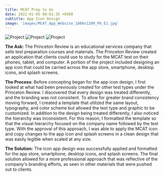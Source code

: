```yaml
---
title: MCAT Prep to Go
date: 2022-01-05 08:01:35 +0300
subtitle: App Icon Design
image: 'images/MCAT_App_Website_1800x1200_P6_E1.jpg'
---
```


<div class="gallery-box">
  <div class="gallery">
    <img src="/myportfolio/images/MCAT_App_Icon_Website_680x680_P6_E2.jpg" loading="lazy" alt="Project">
    <img src="/myportfolio/images/MCAT_App_Homescreen_Website_680x680_P6_E3.jpg" loading="lazy" alt="Project">
    <img src="/myportfolio/images/MCAT_IPhone-Mockup_Website_680x680_P6_E4.jpg" loading="lazy" alt="Project">
  </div>
</div>

<b>The Ask:</B> The Princeton Review is an educational services company that sells test preparation courses and materials. The Princeton Review created an application that clients could use to study for the MCAT test on their phones, tablet, and computer. A portion of the project included designing an app icon that could be carried across the app store, smartphone, desktop icons, and splash screens.

<b>The Process:</B> Before concepting began for the app icon design, I first looked at what had been previously created for other test types under the Princeton Review. I discovered that every design was treated differently, and the branding was not consistent. To allow for greater brand consistency moving forward, I created a template that utilized the same layout, typography, and color scheme but allowed the test type and graphic to be customized. In addition to the design being treated differently, I also noticed the hierarchy was inconsistent. For this reason, I formatted the template so that the visual hierarchy focused on the company name followed by the test type. With the approval of this approach, I was able to apply the MCAT icon and copy changes to the app icon and splash screens in a clean design that was easily legible when scaled at any size.

<b>The Solution:</B> The icon app design was successfully applied and formatted for the app store, smartphone, desktop icons, and splash screens. The final solution allowed for a more professional approach that was reflective of the company's branding efforts, as seen in other materials that were pushed out to clients.